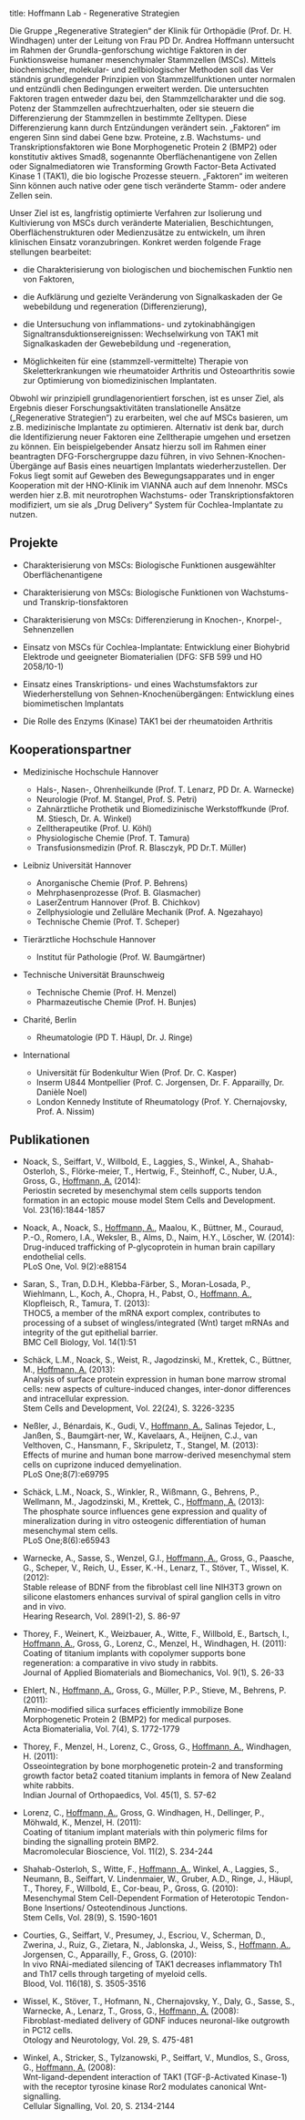 title: Hoffmann Lab - Regenerative Strategien

Die Gruppe „Regenerative Strategien“ der Klinik für Orthopädie (Prof. Dr. H. Windhagen) unter der Leitung von Frau PD Dr. Andrea Hoffmann untersucht im Rahmen der Grundla-genforschung wichtige Faktoren in der Funktionsweise humaner mesenchymaler Stammzellen (MSCs). Mittels biochemischer, molekular- und zellbiologischer Methoden soll das Ver ständnis grundlegender Prinzipien von Stammzellfunktionen unter normalen und entzündli chen Bedingungen erweitert werden. Die untersuchten Faktoren tragen entweder dazu bei, den Stammzellcharakter und die sog. Potenz der Stammzellen aufrechtzuerhalten, oder sie steuern die Differenzierung der Stammzellen in bestimmte Zelltypen. Diese Differenzierung kann durch Entzündungen verändert sein. „Faktoren“ im engeren Sinn sind dabei Gene bzw. Proteine, z.B. Wachstums- und Transkriptionsfaktoren wie Bone Morphogenetic Protein 2 (BMP2) oder konstitutiv aktives Smad8, sogenannte Oberflächenantigene von Zellen oder Signalmediatoren wie Transforming Growth Factor-Beta Activated Kinase 1 (TAK1), die bio logische Prozesse steuern. „Faktoren“ im weiteren Sinn können auch native oder gene tisch veränderte Stamm- oder andere Zellen sein.

Unser Ziel ist es, langfristig optimierte Verfahren zur Isolierung und Kultivierung von MSCs durch veränderte Materialien, Beschichtungen, Oberflächenstrukturen oder Medienzusätze zu entwickeln, um ihren klinischen Einsatz voranzubringen. Konkret werden folgende Frage stellungen bearbeitet:

-   die Charakterisierung von biologischen und biochemischen Funktio nen von Faktoren,

-   die Aufklärung und gezielte Veränderung von Signalkaskaden der Ge webebildung und  regeneration (Differenzierung),

-   die Untersuchung von inflammations- und zytokinabhängigen Signaltransduktionsereignissen: Wechselwirkung von TAK1 mit Signalkaskaden der Gewebebildung und -regeneration,

-   Möglichkeiten für eine (stammzell-vermittelte) Therapie von Skeletterkrankungen wie rheumatoider Arthritis und Osteoarthritis sowie zur Optimierung von biomedizinischen Implantaten.

Obwohl wir prinzipiell grundlagenorientiert forschen, ist es unser Ziel, als Ergebnis dieser Forschungsaktivitäten translationelle Ansätze („Regenerative Strategien“) zu erarbeiten, wel che auf MSCs basieren, um z.B. medizinische Implantate zu optimieren. Alternativ ist denk bar, durch die Identifizierung neuer Faktoren eine Zelltherapie umgehen und ersetzen zu können. Ein beispielgebender Ansatz hierzu soll im Rahmen einer beantragten DFG-Forschergruppe dazu führen, in vivo Sehnen-Knochen-Übergänge auf Basis eines neuartigen Implantats wiederherzustellen. Der Fokus liegt somit auf Geweben des Bewegungsapparates und in enger Kooperation mit der HNO-Klinik im VIANNA auch auf dem Innenohr. MSCs werden hier z.B. mit neurotrophen Wachstums- oder  Transkriptionsfaktoren modifiziert, um sie als „Drug Delivery“ System für Cochlea-Implantate zu nutzen.



## Projekte

-   Charakterisierung von MSCs: Biologische Funktionen ausgewählter Oberflächenantigene

-   Charakterisierung von MSCs: Biologische Funktionen von Wachstums- und Transkrip-tionsfaktoren

-   Charakterisierung von MSCs: Differenzierung in Knochen-, Knorpel-, Sehnenzellen

-   Einsatz von MSCs für Cochlea-Implantate: Entwicklung einer Biohybrid Elektrode und geeigneter Biomaterialien (DFG: SFB 599 und HO 2058/10-1)

-   Einsatz eines Transkriptions- und eines Wachstumsfaktors zur Wiederherstellung von Sehnen-Knochenübergängen: Entwicklung eines biomimetischen Implantats

-   Die Rolle des Enzyms (Kinase) TAK1 bei der rheumatoiden Arthritis


## Kooperationspartner

-   Medizinische Hochschule Hannover
    *   Hals-, Nasen-, Ohrenheilkunde (Prof. T. Lenarz, PD Dr. A. Warnecke)
    *   Neurologie (Prof. M. Stangel, Prof. S. Petri)
    *   Zahnärztliche Prothetik und Biomedizinische Werkstoffkunde (Prof. M. Stiesch, Dr. A. Winkel)
    *   Zelltherapeutike (Prof. U. Köhl)
    *   Physiologische Chemie (Prof. T. Tamura)
    *   Transfusionsmedizin (Prof. R. Blasczyk, PD Dr.T. Müller)

-   Leibniz Universität Hannover
    *   Anorganische Chemie (Prof. P. Behrens)
    *   Mehrphasenprozesse (Prof. B. Glasmacher)
    *   LaserZentrum Hannover (Prof. B. Chichkov)
    *   Zellphysiologie und Zelluläre Mechanik (Prof. A. Ngezahayo)
    *   Technische Chemie (Prof. T. Scheper)

-   Tierärztliche Hochschule Hannover
    *   Institut für Pathologie (Prof. W. Baumgärtner)

-   Technische Universität Braunschweig
    *   Technische Chemie (Prof. H. Menzel)
    *   Pharmazeutische Chemie (Prof. H. Bunjes)

-   Charité, Berlin
    *   Rheumatologie (PD T. Häupl, Dr. J. Ringe)

-   International
    *   Universität für Bodenkultur Wien (Prof. Dr. C. Kasper)
    *   Inserm U844 Montpellier (Prof. C. Jorgensen, Dr. F. Apparailly, Dr. Danièle Noel)
    *   London Kennedy Institute of Rheumatology (Prof. Y. Chernajovsky, Prof. A. Nissim)


## Publikationen

-   Noack, S., Seiffart, V., Willbold, E., Laggies, S., Winkel, A., Shahab-Osterloh, S., Flörke-meier, T., Hertwig, F., Steinhoff, C., Nuber, U.A., Gross, G., [Hoffmann, A.](hoffmann/vita.html) (2014):  
    Periostin secreted by mesenchymal stem cells supports tendon formation in an ectopic mouse model Stem Cells and Development.  
    Vol. 23(16):1844-1857

-   Noack, A., Noack, S., [Hoffmann, A.](hoffmann/vita.html), Maalou, K., Büttner, M., Couraud, P.-O., Romero, I.A., Weksler, B., Alms, D., Naim, H.Y., Löscher, W. (2014):  
    Drug-induced trafficking of P-glycoprotein in human brain capillary endothelial cells.  
    PLoS One, Vol. 9(2):e88154

-   Saran, S., Tran, D.D.H., Klebba-Färber, S., Moran-Losada, P., Wiehlmann, L., Koch, A., Chopra, H., Pabst, O., [Hoffmann, A.](hoffmann/vita.html), Klopfleisch, R., Tamura, T. (2013):  
    THOC5, a member of the mRNA export complex, contributes to processing of a subset of wingless/integrated (Wnt) target mRNAs and integrity of the gut epithelial barrier.  
    BMC Cell Biology, Vol. 14(1):51

-   Schäck, L.M., Noack, S., Weist, R., Jagodzinski, M., Krettek, C., Büttner, M., [Hoffmann, A.](hoffmann/vita.html) (2013):  
    Analysis of surface protein expression in human bone marrow stromal cells: new aspects of culture-induced changes, inter-donor differences and intracellular expression.  
    Stem Cells and Development, Vol. 22(24), S. 3226-3235

-   Neßler, J., Bénardais, K., Gudi, V., [Hoffmann, A.](hoffmann/vita.html), Salinas Tejedor, L., Janßen, S., Baumgärt-ner, W., Kavelaars, A., Heijnen, C.J., van Velthoven, C., Hansmann, F., Skripuletz, T., Stangel, M. (2013):  
    Effects of murine and human bone marrow-derived mesenchymal stem cells on cuprizone induced demyelination.  
    PLoS One;8(7):e69795

-  Schäck, L.M., Noack, S., Winkler, R., Wißmann, G., Behrens, P., Wellmann, M., Jagodzinski, M., Krettek, C., [Hoffmann, A.](hoffmann/vita.html) (2013):  
    The phosphate source influences gene expression and quality of mineralization during in vitro osteogenic differentiation of human mesenchymal stem cells.  
    PLoS One;8(6):e65943

-   Warnecke, A., Sasse, S., Wenzel, G.I., [Hoffmann, A.](hoffmann/vita.html), Gross, G., Paasche, G., Scheper, V., Reich, U., Esser, K.-H., Lenarz, T., Stöver, T., Wissel, K. (2012):  
    Stable release of BDNF from the fibroblast cell line NIH3T3 grown on silicone elastomers enhances survival of spiral ganglion cells in vitro and in vivo.  
    Hearing Research, Vol. 289(1-2), S. 86-97

-   Thorey, F., Weinert, K., Weizbauer, A., Witte, F., Willbold, E., Bartsch, I., [Hoffmann, A.](hoffmann/vita.html), Gross, G., Lorenz, C., Menzel, H., Windhagen, H. (2011):  
    Coating of titanium implants with copolymer supports bone regeneration: a comparative in vivo study in rabbits.  
    Journal of Applied Biomaterials and Biomechanics, Vol. 9(1), S. 26-33

-   Ehlert, N., [Hoffmann, A.](hoffmann/vita.html), Gross, G., Müller, P.P., Stieve, M., Behrens, P. (2011):  
     Amino-modified silica surfaces efficiently immobilize Bone Morphogenetic Protein 2 (BMP2) for medical purposes.  
     Acta Biomaterialia, Vol. 7(4), S. 1772-1779

-   Thorey, F., Menzel, H., Lorenz, C., Gross, G., [Hoffmann, A.](hoffmann/vita.html), Windhagen, H. (2011):  
    Osseointegration by bone morphogenetic protein-2 and transforming growth factor beta2 coated titanium implants in femora of New Zealand white rabbits.  
    Indian Journal of Orthopaedics, Vol. 45(1), S. 57-62

-   Lorenz, C., [Hoffmann, A.](hoffmann/vita.html), Gross, G. Windhagen, H., Dellinger, P., Möhwald, K., Menzel, H. (2011):  
    Coating of titanium implant materials with thin polymeric films for binding the signalling protein BMP2.  
    Macromolecular Bioscience, Vol. 11(2), S. 234-244

-   Shahab-Osterloh, S., Witte, F., [Hoffmann, A.](hoffmann/vita.html), Winkel, A., Laggies, S., Neumann, B., Seiffart, V. Lindenmaier,  W., Gruber, A.D., Ringe, J., Häupl, T., Thorey, F., Willbold, E., Cor-beau, P., Gross, G. (2010):  
    Mesenchymal Stem Cell-Dependent Formation of Heterotopic Tendon-Bone Insertions/ Osteotendinous Junctions.  
    Stem Cells, Vol. 28(9), S. 1590-1601

-   Courties, G., Seiffart, V., Presumey, J., Escriou, V., Scherman, D., Zwerina, J., Ruiz, G., Zietara, N., Jablonska, J., Weiss, S., [Hoffmann, A.](hoffmann/vita.html), Jorgensen, C., Apparailly, F., Gross, G. (2010):  
    In vivo RNAi-mediated silencing of TAK1 decreases inflammatory Th1 and Th17 cells through targeting of myeloid cells.  
    Blood, Vol. 116(18), S. 3505-3516

-   Wissel, K., Stöver, T., Hofmann, N., Chernajovsky, Y., Daly, G., Sasse, S., Warnecke, A., Lenarz, T., Gross, G., [Hoffmann, A.](hoffmann/vita.html) (2008):  
    Fibroblast-mediated delivery of GDNF induces neuronal-like outgrowth in PC12 cells.  
    Otology and Neurotology, Vol. 29, S. 475-481

-   Winkel, A., Stricker, S., Tylzanowski, P., Seiffart, V., Mundlos, S., Gross, G., [Hoffmann, A.](hoffmann/vita.html) (2008):  
    Wnt-ligand-dependent interaction of TAK1 (TGF-β-Activated Kinase-1) with the receptor tyrosine kinase Ror2 modulates canonical Wnt-signalling.  
    Cellular Signalling, Vol. 20, S. 2134-2144

